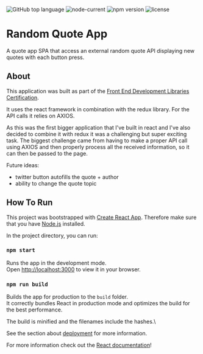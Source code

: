 <img alt="GitHub top language" src="https://img.shields.io/github/languages/top/Normaly0/random-quote-app"> <img alt="node-current" src="https://img.shields.io/node/v/v"> <img alt="npm version" src="https://img.shields.io/badge/npm-v8.1.0-blue"> <img alt="license" src="https://img.shields.io/badge/License-GPL%20-orange">

# Random Quote App

A quote app SPA that access an external random quote API displaying new quotes with each button press.

## About

This application was built as part of the [Front End Development Libraries Certification](https://www.freecodecamp.org/certification/normaly/front-end-development-libraries).

It uses the react framework in combination with the redux library. For the API calls it relies on AXIOS.

As this was the first bigger application that I've built in react and I've also decided to combine it with redux it was a challenging but super exciting task.
The biggest challenge came from having to make a proper API call using AXIOS and then properly process all the received information, so it can then be passed to the page.

Future ideas:
- twitter button autofills the quote + author
- ability to change the quote topic


## How To Run

This project was bootstrapped with [Create React App](https://github.com/facebook/create-react-app).
Therefore make sure that you have [Node.js](https://nodejs.org/en/) installed.

In the project directory, you can run:

### `npm start`

Runs the app in the development mode.\
Open [http://localhost:3000](http://localhost:3000) to view it in your browser.

### `npm run build`

Builds the app for production to the `build` folder.\
It correctly bundles React in production mode and optimizes the build for the best performance.

The build is minified and the filenames include the hashes.\

See the section about [deployment](https://facebook.github.io/create-react-app/docs/deployment) for more information.

For more information check out the [React documentation](https://reactjs.org/)!
